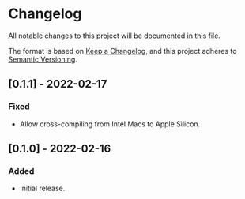 # Changelog

All notable changes to this project will be documented in this file.

The format is based on [Keep a Changelog](https://keepachangelog.com/en/1.0.0/), and this project adheres to [Semantic Versioning](https://semver.org/spec/v2.0.0.html).

## [0.1.1] - 2022-02-17

### Fixed

- Allow cross-compiling from Intel Macs to Apple Silicon.

## [0.1.0] - 2022-02-16

### Added

- Initial release.
